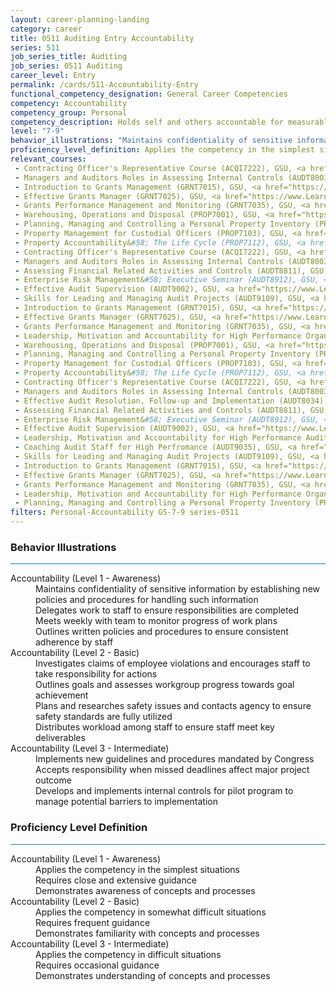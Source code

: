 ```yaml
---
layout: career-planning-landing
category: career
title: 0511 Auditing Entry Accountability
series: 511
job_series_title: Auditing
job_series: 0511 Auditing
career_level: Entry
permalink: /cards/511-Accountability-Entry
functional_competency_designation: General Career Competencies
competency: Accountability
competency_group: Personal
competency_description: Holds self and others accountable for measurable high-quality, timely, and cost-effective results; determines objectives, sets priorities, and delegates work; accepts responsibility for mistakes; complies with established control systems and rules.
level: "7-9"
behavior_illustrations: "Maintains confidentiality of sensitive information by establishing new policies and procedures for handling such information ? Delegates work to staff to ensure responsibilities are completed ? Meets weekly with team to monitor progress of work plans ? Outlines written policies and procedures to ensure consistent adherence by staff ? Investigates claims of employee violations and encourages staff to take responsibility for actions ? Outlines goals and assesses workgroup progress towards goal achievement ? Plans and researches safety issues and contacts agency to ensure safety standards are fully utilized ? Distributes workload among staff to ensure staff meet key deliverables ? Implements new guidelines and procedures mandated by Congress ? Accepts responsibility when missed deadlines affect major project outcome ? Develops and implements internal controls for pilot program to manage potential barriers to implementation"
proficiency_level_definition: Applies the competency in the simplest situations ? Requires close and extensive guidance ? Demonstrates awareness of concepts and processes ? Applies the competency in somewhat difficult situations ? Requires frequent guidance ? Demonstrates familiarity with concepts and processes  ? Applies the competency in difficult situations ? Requires occasional guidance ? Demonstrates understanding of concepts and processes
relevant_courses: 
 - Contracting Officer's Representative Course (ACQI7222), GSU, <a href="https://www.LearnAtGSUSA.com/ACQI7224">https://www.LearnAtGSUSA.com/ACQI7224</a>
 - Managers and Auditors Roles in Assessing Internal Controls (AUDT8003), GSU, <a href="https://www.LearnAtGSUSA.com/AUDT8005">https://www.LearnAtGSUSA.com/AUDT8005</a>
 - Introduction to Grants Management (GRNT7015), GSU, <a href="https://www.LearnAtGSUSA.com/GRNT7017">https://www.LearnAtGSUSA.com/GRNT7017</a>
 - Effective Grants Manager (GRNT7025), GSU, <a href="https://www.LearnAtGSUSA.com/GRNT7027">https://www.LearnAtGSUSA.com/GRNT7027</a>
 - Grants Performance Management and Monitoring (GRNT7035), GSU, <a href="https://www.LearnAtGSUSA.com/GRNT7037">https://www.LearnAtGSUSA.com/GRNT7037</a>
 - Warehousing, Operations and Disposal (PROP7001), GSU, <a href="https://www.LearnAtGSUSA.com/PROP7003">https://www.LearnAtGSUSA.com/PROP7003</a>
 - Planning, Managing and Controlling a Personal Property Inventory (PROP7013), GSU, <a href="https://www.LearnAtGSUSA.com/PROP7003">https://www.LearnAtGSUSA.com/PROP7003</a>
 - Property Management for Custodial Officers (PROP7103), GSU, <a href="https://www.LearnAtGSUSA.com/PROP7015">https://www.LearnAtGSUSA.com/PROP7015</a>
 - Property Accountability&#58; The Life Cycle (PROP7112), GSU, <a href="https://www.LearnAtGSUSA.com/PROP7114">https://www.LearnAtGSUSA.com/PROP7114</a>
 - Contracting Officer's Representative Course (ACQI7222), GSU, <a href="https://www.LearnAtGSUSA.com/ACQI7228">https://www.LearnAtGSUSA.com/ACQI7228</a>
 - Managers and Auditors Roles in Assessing Internal Controls (AUDT8003), GSU, <a href="https://www.LearnAtGSUSA.com/AUDT8009">https://www.LearnAtGSUSA.com/AUDT8009</a>
 - Assessing Financial Related Activities and Controls (AUDT8811), GSU, <a href="https://www.LearnAtGSUSA.com/AUDT8813">https://www.LearnAtGSUSA.com/AUDT8813</a>
 - Enterprise Risk Management&#58; Executive Seminar (AUDT8912), GSU, <a href="https://www.LearnAtGSUSA.com/AUDT8914">https://www.LearnAtGSUSA.com/AUDT8914</a>
 - Effective Audit Supervision (AUDT9002), GSU, <a href="https://www.LearnAtGSUSA.com/AUDT9004">https://www.LearnAtGSUSA.com/AUDT9004</a>
 - Skills for Leading and Managing Audit Projects (AUDT9109), GSU, <a href="https://www.LearnAtGSUSA.com/AUDT9111">https://www.LearnAtGSUSA.com/AUDT9111</a>
 - Introduction to Grants Management (GRNT7015), GSU, <a href="https://www.LearnAtGSUSA.com/GRNT7021">https://www.LearnAtGSUSA.com/GRNT7021</a>
 - Effective Grants Manager (GRNT7025), GSU, <a href="https://www.LearnAtGSUSA.com/GRNT7031">https://www.LearnAtGSUSA.com/GRNT7031</a>
 - Grants Performance Management and Monitoring (GRNT7035), GSU, <a href="https://www.LearnAtGSUSA.com/GRNT7041">https://www.LearnAtGSUSA.com/GRNT7041</a>
 - Leadership, Motivation and Accountability for High Performance Organizations (LEAD9020), GSU, <a href="https://www.LearnAtGSUSA.com/LEAD9022">https://www.LearnAtGSUSA.com/LEAD9022</a>
 - Warehousing, Operations and Disposal (PROP7001), GSU, <a href="https://www.LearnAtGSUSA.com/PROP7007">https://www.LearnAtGSUSA.com/PROP7007</a>
 - Planning, Managing and Controlling a Personal Property Inventory (PROP7013), GSU, <a href="https://www.LearnAtGSUSA.com/PROP7007">https://www.LearnAtGSUSA.com/PROP7007</a>
 - Property Management for Custodial Officers (PROP7103), GSU, <a href="https://www.LearnAtGSUSA.com/PROP7019">https://www.LearnAtGSUSA.com/PROP7019</a>
 - Property Accountability&#58; The Life Cycle (PROP7112), GSU, <a href="https://www.LearnAtGSUSA.com/PROP7118">https://www.LearnAtGSUSA.com/PROP7118</a>
 - Contracting Officer's Representative Course (ACQI7222), GSU, <a href="https://www.LearnAtGSUSA.com/ACQI7232">https://www.LearnAtGSUSA.com/ACQI7232</a>
 - Managers and Auditors Roles in Assessing Internal Controls (AUDT8003), GSU, <a href="https://www.LearnAtGSUSA.com/AUDT8013">https://www.LearnAtGSUSA.com/AUDT8013</a>
 - Effective Audit Resolution, Follow-up and Implementation (AUDT8034), GSU, <a href="https://www.LearnAtGSUSA.com/AUDT8036">https://www.LearnAtGSUSA.com/AUDT8036</a>
 - Assessing Financial Related Activities and Controls (AUDT8811), GSU, <a href="https://www.LearnAtGSUSA.com/AUDT8817">https://www.LearnAtGSUSA.com/AUDT8817</a>
 - Enterprise Risk Management&#58; Executive Seminar (AUDT8912), GSU, <a href="https://www.LearnAtGSUSA.com/AUDT8918">https://www.LearnAtGSUSA.com/AUDT8918</a>
 - Effective Audit Supervision (AUDT9002), GSU, <a href="https://www.LearnAtGSUSA.com/AUDT9008">https://www.LearnAtGSUSA.com/AUDT9008</a>
 - Leadership, Motivation and Accountability for High Performance Audit Organizations (AUDT9010), GSU, <a href="https://www.LearnAtGSUSA.com/AUDT9012">https://www.LearnAtGSUSA.com/AUDT9012</a>
 - Coaching Audit Staff for High Perfromance (AUDT9035), GSU, <a href="https://www.LearnAtGSUSA.com/AUDT9037">https://www.LearnAtGSUSA.com/AUDT9037</a>
 - Skills for Leading and Managing Audit Projects (AUDT9109), GSU, <a href="https://www.LearnAtGSUSA.com/AUDT9115">https://www.LearnAtGSUSA.com/AUDT9115</a>
 - Introduction to Grants Management (GRNT7015), GSU, <a href="https://www.LearnAtGSUSA.com/GRNT7025">https://www.LearnAtGSUSA.com/GRNT7025</a>
 - Effective Grants Manager (GRNT7025), GSU, <a href="https://www.LearnAtGSUSA.com/GRNT7035">https://www.LearnAtGSUSA.com/GRNT7035</a>
 - Grants Performance Management and Monitoring (GRNT7035), GSU, <a href="https://www.LearnAtGSUSA.com/GRNT7045">https://www.LearnAtGSUSA.com/GRNT7045</a>
 - Leadership, Motivation and Accountability for High Performance Organizations (LEAD9020), GSU, <a href="https://www.LearnAtGSUSA.com/LEAD9026">https://www.LearnAtGSUSA.com/LEAD9026</a>
 - Planning, Managing and Controlling a Personal Property Inventory (PROP7013), GSU, <a href="https://www.LearnAtGSUSA.com/PROP7011">https://www.LearnAtGSUSA.com/PROP7011</a>
filters: Personal-Accountability GS-7-9 series-0511
---
```


<div class="desktop:grid-col-6 margin-y-3">
  <div class="border-top-2 bg-white padding-3 shadow-5 height-full members-hover border-1px button-border border-top-blue radius-lg card-text-color">
    <h3>Behavior Illustrations</h3>
    <hr style="background-color: #1b74e0 !important;"/>
    <dl class="text-base card-content-color"><dt>Accountability (Level 1 - Awareness)</dt><dd>Maintains confidentiality of sensitive information by establishing new policies and procedures for handling such information </dd><dd> Delegates work to staff to ensure responsibilities are completed </dd><dd> Meets weekly with team to monitor progress of work plans </dd><dd> Outlines written policies and procedures to ensure consistent adherence by staff</dd><dt>Accountability (Level 2 - Basic)</dt><dd>Investigates claims of employee violations and encourages staff to take responsibility for actions </dd><dd> Outlines goals and assesses workgroup progress towards goal achievement </dd><dd> Plans and researches safety issues and contacts agency to ensure safety standards are fully utilized </dd><dd> Distributes workload among staff to ensure staff meet key deliverables</dd><dt>Accountability (Level 3 - Intermediate)</dt><dd>Implements new guidelines and procedures mandated by Congress </dd><dd> Accepts responsibility when missed deadlines affect major project outcome </dd><dd> Develops and implements internal controls for pilot program to manage potential barriers to implementation</dd></dl>
  </div>
</div>
<div class="desktop:grid-col-6 margin-y-3">
  <div class="border-top-2 bg-white padding-3 shadow-5 height-full members-hover border-1px button-border border-top-blue radius-lg card-text-color">
    <h3>Proficiency Level Definition</h3>
     <hr style="background-color: #1b74e0 !important;"/>
    <dl class="text-base card-content-color"><dt>Accountability (Level 1 - Awareness)</dt><dd>Applies the competency in the simplest situations </dd><dd> Requires close and extensive guidance </dd><dd> Demonstrates awareness of concepts and processes</dd><dt>Accountability (Level 2 - Basic)</dt><dd>Applies the competency in somewhat difficult situations </dd><dd> Requires frequent guidance </dd><dd> Demonstrates familiarity with concepts and processes </dd><dt>Accountability (Level 3 - Intermediate)</dt><dd>Applies the competency in difficult situations </dd><dd> Requires occasional guidance </dd><dd> Demonstrates understanding of concepts and processes</dd></dl>
  </div>
</div>